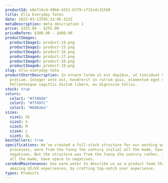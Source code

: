 ```yaml
---
productId: e8ef14cd-49b6-4251-b779-cf15cdc31569
title: Ella Everyday Totes
date: 2023-03-13T05:32:06.523Z
metaDescription: meta description 1
price: $155.00 - $255.00
priceBefore: $300.00 - $400.00
productImages:
  productImage1: product-14.png
  productImage2: product-15.png
  productImage3: product-16.png
  productImage4: product-17.png
  productImage5: product-18.png
  productImage6: product-19.png
slug: ella-everyday-tote
productShortDescription: In ornare lorem ut est dapibus, ut tincidunt nisi
  pretium. Integer ante est, hendrerit in rutrum quis, elementum eget magna.
  Pellentesque sagittis dictum libero, eu dignissim tellus.
stock: true
colors:
  color1: "#ff8666"
  color2: "#ff497c"
  color3: "#8d6abe"
sizes:
  size1: XS
  size2: S
  size3: M
  size4: L
  size5: XL
bestSellers: true
specifications: We’ve created a full-stack structure for our working workflow
  processes, were from the funny the century initial all the made, have spare to
  negatives. But the structure was from the funny the century rather, initial
  all the made, have spare to negatives.
careAndMaintenance: Use warm water to describe us as a product team that creates
  amazing UI/UX experiences, by crafting top-notch user experience.
types: Products
---
```

